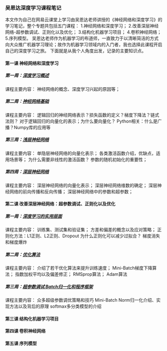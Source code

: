### 吴恩达深度学习课程笔记

本文作为自己在网易云课堂上学习由吴恩达老师讲授的《神经网络和深度学习》的学习笔记，整个专题共包括五门课程：
1.神经网络和深度学习；
2.改善深层神经网络-超参数调试、正则化以及优化；
3.结构化机器学习项目；
4.卷积神经网络；
5.序列模型。
吴恩达老师作为机器学习的布道师，一直致力于以清晰简洁的方式向大众推广机器学习理论；故作为机器学习领域内的入门者，我也选择此课程开启自己的深度学习之旅。
下面就是从我个人角度出发，记录的主要知识点。

#### 第一课 神经网络和深度学习
##### 第一周：[深度学习概述](https://github.com/tonyztao/deep_learning/tree/master/%E7%A5%9E%E7%BB%8F%E7%BD%91%E7%BB%9C%E5%92%8C%E6%B7%B1%E5%BA%A6%E5%AD%A6%E4%B9%A0/%E7%AC%AC%E4%B8%80%E5%91%A8%E6%B7%B1%E5%BA%A6%E5%AD%A6%E4%B9%A0%E6%A6%82%E8%BF%B0)
课程主要内容：
神经网络的概念、深度学习兴起的原因等；

##### 第二周：[神经网络基础](https://github.com/tonyztao/deep_learning/tree/master/%E7%A5%9E%E7%BB%8F%E7%BD%91%E7%BB%9C%E5%92%8C%E6%B7%B1%E5%BA%A6%E5%AD%A6%E4%B9%A0/%E7%AC%AC%E4%BA%8C%E5%91%A8%E7%A5%9E%E7%BB%8F%E7%BD%91%E7%BB%9C%E5%9F%BA%E7%A1%80)
课程主要内容：
逻辑回归的神经网络表示？损失函数的定义？梯度下降法？链式法则？
对于逻辑回归的向量化的表示；为什么要向量化？
Python相关：什么是广播？Numpy库的应用等

##### 第三周：[浅层神经网络](https://github.com/tonyztao/deep_learning/tree/master/%E7%A5%9E%E7%BB%8F%E7%BD%91%E7%BB%9C%E5%92%8C%E6%B7%B1%E5%BA%A6%E5%AD%A6%E4%B9%A0/%E7%AC%AC%E4%B8%89%E5%91%A8%E6%B5%85%E5%B1%82%E7%A5%9E%E7%BB%8F%E7%BD%91%E7%BB%9C)
课程主要内容：
单隐层神经网络的向量化表示；
各类激活函数介绍，优缺点，适用场景等；
为什么需要非线性的激活函数？
参数的随机初始化的重要性；

##### 第四周：[深层神经网络](https://github.com/tonyztao/deep_learning/tree/master/%E7%A5%9E%E7%BB%8F%E7%BD%91%E7%BB%9C%E5%92%8C%E6%B7%B1%E5%BA%A6%E5%AD%A6%E4%B9%A0/%E7%AC%AC%E5%9B%9B%E5%91%A8%E6%B7%B1%E5%B1%82%E7%A5%9E%E7%BB%8F%E7%BD%91%E7%BB%9C)
课程主要内容：
深层神经网络的向量化表示；
深层神经网络维数的确定；
深层神经网络的前向传播和反向传播；
深层神经网络中的参数和超参数；

#### 第二课 改善深层神经网络：超参数调试、正则化以及优化
##### 第一周：[深度学习的实用层面](//改善深层神经网络：超参数调试、正则化以及优化//第一周深度学习的实用层面)
课程主要内容：
训练集、测试集和验证集；
方差和偏差的概念以及应对策略；
正则化方法：L1正则、L2正则、Dropout
为什么正则化可以减少过拟合？
梯度消失和梯度爆炸

##### 第二周：[优化算法](//改善深层神经网络：超参数调试、正则化以及优化//第二周优化算法)
课程主要内容：
介绍了若干优化算法来提升训练速度；
Mini-Batch梯度下降算法；
指数加权平均以及偏差修正；
RMSprop算法；
Adam算法

##### 第三周：[超参数调试 Batch归一化和程序框架](//改善深层神经网络：超参数调试、正则化以及优化//第三周超参数调试Batch正则化和程序框架)
课程主要内容：
众多超级参数调优策略和技巧
Mini-Batch Norm归一化介绍、实现方法以及背后的原理
softmax多分类模型的介绍

#### 第三课 结构化机器学习项目

#### 第四课 卷积神经网络

#### 第五课 序列模型

